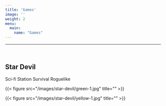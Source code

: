 ```yaml
---
title: 'Games'
image: ''
weight: 2
menu:
  main:
    name: "Games"
---
```

---
&nbsp;

## Star Devil

Sci-fi Station Survival Roguelike

{{< figure src="/images/star-devil/green-1.jpg" title="" >}}

{{< figure src="/images/star-devil/yellow-1.jpg" title="" >}}